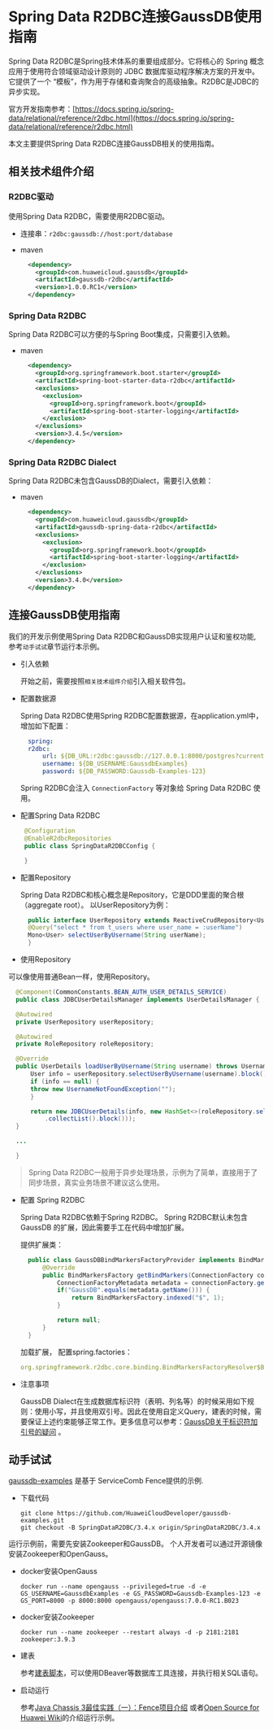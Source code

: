 # Spring Data R2DBC连接GaussDB使用指南

Spring Data R2DBC是Spring技术体系的重要组成部分。它将核心的 Spring 概念应用于使用符合领域驱动设计原则的 JDBC 数据库驱动程序解决方案的开发中。它提供了一个 “模板”，作为用于存储和查询聚合的高级抽象。R2DBC是JDBC的异步实现。

官方开发指南参考：[https://docs.spring.io/spring-data/relational/reference/r2dbc.html](https://docs.spring.io/spring-data/relational/reference/r2dbc.html)

本文主要提供Spring Data R2DBC连接GaussDB相关的使用指南。

## 相关技术组件介绍

### R2DBC驱动

使用Spring Data R2DBC，需要使用R2DBC驱动。 

  * 连接串：`r2dbc:gaussdb://host:port/database`

  * maven

    ```xml
      <dependency>
        <groupId>com.huaweicloud.gaussdb</groupId>
        <artifactId>gaussdb-r2dbc</artifactId>
        <version>1.0.0.RC1</version>
      </dependency>
    ```

### Spring Data R2DBC

Spring Data R2DBC可以方便的与Spring Boot集成，只需要引入依赖。

  * maven

    ```xml
      <dependency>
        <groupId>org.springframework.boot.starter</groupId>
        <artifactId>spring-boot-starter-data-r2dbc</artifactId>
        <exclusions>
          <exclusion>
            <groupId>org.springframework.boot</groupId>
            <artifactId>spring-boot-starter-logging</artifactId>
          </exclusion>
        </exclusions>
        <version>3.4.5</version>
      </dependency>
    ```

### Spring Data R2DBC Dialect

Spring Data R2DBC未包含GaussDB的Dialect，需要引入依赖：

  * maven

    ```xml
      <dependency>
        <groupId>com.huaweicloud.gaussdb</groupId>
        <artifactId>gaussdb-spring-data-r2dbc</artifactId>
        <exclusions>
          <exclusion>
            <groupId>org.springframework.boot</groupId>
            <artifactId>spring-boot-starter-logging</artifactId>
          </exclusion>
        </exclusions>
        <version>3.4.0</version>
      </dependency>
    ```


## 连接GaussDB使用指南

我们的开发示例使用Spring Data R2DBC和GaussDB实现用户认证和鉴权功能, 参考`动手试试`章节运行本示例。

* 引入依赖

  开始之前，需要按照`相关技术组件介绍`引入相关软件包。

* 配置数据源

  Spring Data R2DBC使用Spring R2DBC配置数据源，在application.yml中，增加如下配置：

  ```yml
    spring:
    r2dbc:
        url: ${DB_URL:r2dbc:gaussdb://127.0.0.1:8000/postgres?currentSchema=authentication_server_db}
        username: ${DB_USERNAME:GaussdbExamples}
        password: ${DB_PASSWORD:Gaussdb-Examples-123}
  ```

  Spring R2DBC会注入 `ConnectionFactory` 等对象给 Spring Data R2DBC 使用。

* 配置Spring Data R2DBC

   ```java
    @Configuration
    @EnableR2dbcRepositories
    public class SpringDataR2DBCConfig {

    }
   ```


* 配置Repository

  Spring Data R2DBC和核心概念是Repository，它是DDD里面的聚合根（aggregate root）。 以UserRepository为例：

  ```java
    public interface UserRepository extends ReactiveCrudRepository<User, String> {
    @Query("select * from t_users where user_name = :userName")
    Mono<User> selectUserByUsername(String userName);
    }
  ```

* 使用Repository

可以像使用普通Bean一样，使用Repository。

  ```java
    @Component(CommonConstants.BEAN_AUTH_USER_DETAILS_SERVICE)
    public class JDBCUserDetailsManager implements UserDetailsManager {

    @Autowired
    private UserRepository userRepository;

    @Autowired
    private RoleRepository roleRepository;

    @Override
    public UserDetails loadUserByUsername(String username) throws UsernameNotFoundException {
        User info = userRepository.selectUserByUsername(username).block();
        if (info == null) {
        throw new UsernameNotFoundException("");
        }

        return new JDBCUserDetails(info, new HashSet<>(roleRepository.selectRolesByUsername(username)
            .collectList().block()));
    }

    ...

    }
  ```

> Spring Data R2DBC一般用于异步处理场景，示例为了简单，直接用于了同步场景，真实业务场景不建议这么使用。

* 配置 Spring R2DBC

  Spring Data R2DBC依赖于Spring R2DBC。 Spring R2DBC默认未包含 GaussDB 的扩展，因此需要手工在代码中增加扩展。 

  提供扩展类：

  ```java
    public class GaussDBBindMarkersFactoryProvider implements BindMarkersFactoryResolver.BindMarkerFactoryProvider {
        @Override
        public BindMarkersFactory getBindMarkers(ConnectionFactory connectionFactory) {
            ConnectionFactoryMetadata metadata = connectionFactory.getMetadata();
            if("GaussDB".equals(metadata.getName())) {
                return BindMarkersFactory.indexed("$", 1);
            }

            return null;
        }
    }
  ```

  加载扩展， 配置spring.factories：

  ```yaml
  org.springframework.r2dbc.core.binding.BindMarkersFactoryResolver$BindMarkerFactoryProvider=org.apache.servicecomb.fence.authentication.GaussDBBindMarkersFactoryProvider
  ```

* 注意事项

  GaussDB Dialect在生成数据库标识符（表明、列名等）的时候采用如下规则：使用小写，并且使用双引号。因此在使用自定义Query，建表的时候，需要保证上述约束能够正常工作。更多信息可以参考：[GaussDB关于标识符加引号的疑问](https://bbs.huaweicloud.com/forum/thread-0254182512348607062-1-1.html) 。

## 动手试试

[gaussdb-examples](https://github.com/HuaweiCloudDeveloper/gaussdb-examples) 是基于 ServiceComb Fence提供的示例. 

* 下载代码

  ```shell
  git clone https://github.com/HuaweiCloudDeveloper/gaussdb-examples.git
  git checkout -B SpringDataR2DBC/3.4.x origin/SpringDataR2DBC/3.4.x
  ```

运行示例前，需要先安装Zookeeper和GaussDB。 个人开发者可以通过开源镜像安装Zookeeper和OpenGauss。

* docker安装OpenGauss

  ```shell
  docker run --name opengauss --privileged=true -d -e GS_USERNAME=GaussdbExamples -e GS_PASSWORD=Gaussdb-Examples-123 -e GS_PORT=8000 -p 8000:8000 opengauss/opengauss:7.0.0-RC1.B023
  ```

  
* docker安装Zookeeper

  ```shell
  docker run --name zookeeper --restart always -d -p 2181:2181 zookeeper:3.9.3
  ```

* 建表

  参考[建表脚本](https://github.com/HuaweiCloudDeveloper/gaussdb-examples/tree/SpringDataR2DBC/3.4.x/authentication-server/src/main/resources/sql/user.sql)，可以使用DBeaver等数据库工具连接，并执行相关SQL语句。

* 启动运行

  参考[Java Chassis 3最佳实践（一）：Fence项目介绍](https://bbs.huaweicloud.com/blogs/433423) 或者[Open Source for Huawei Wiki](https://gitcode.com/HuaweiCloudDeveloper/OpenSourceForHuaweiWiki)的介绍运行示例。
